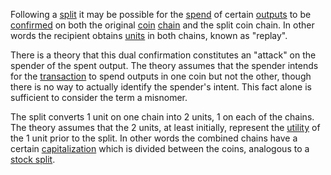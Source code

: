 Following a [split](Glossary#split) it may be possible for the [spend](Glossary#spend) of certain [outputs](Glossary#output) to be [confirmed](Glossary#confirmation) on both the original [coin](Glossary#coin) [chain](Glossary#chain) and the split coin chain. In other words the recipient obtains [units](Glossary#unit) in both chains, known as "replay".

There is a theory that this dual confirmation constitutes an "attack" on the spender of the spent output. The theory assumes that the spender intends for the [transaction](Glossary#transaction) to spend outputs in one coin but not the other, though there is no way to actually identify the spender's intent. This fact alone is sufficient to consider the term a misnomer.

The split converts 1 unit on one chain into 2 units, 1 on each of the chains. The theory assumes that the 2 units, at least initially, represent the [utility](Glossary#utility) of the 1 unit prior to the split. In other words the combined chains have a certain [capitalization](Glossary#capitalization) which is divided between the coins, analogous to a [stock split](https://en.wikipedia.org/wiki/Stock_split).
